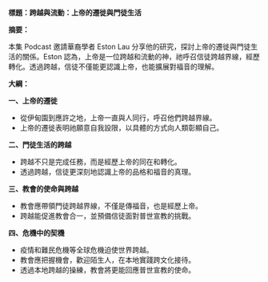 **標題：跨越與流動：上帝的遷徙與門徒生活**

**摘要：**

本集 Podcast 邀請華裔學者 Eston Lau 分享他的研究，探討上帝的遷徙與門徒生活的關係。Eston 認為，上帝是一位跨越和流動的神，祂呼召信徒跨越界線，經歷轉化。透過跨越，信徒不僅能更認識上帝，也能擴展對福音的理解。

**大綱：**

**一、上帝的遷徙**
* 從伊甸園到應許之地，上帝一直與人同行，呼召他們跨越界線。
* 上帝的遷徙表明祂願意自我設限，以具體的方式向人類彰顯自己。

**二、門徒生活的跨越**
* 跨越不只是完成任務，而是經歷上帝的同在和轉化。
* 透過跨越，信徒更深刻地認識上帝的品格和福音的真理。

**三、教會的使命與跨越**
* 教會應帶領門徒跨越界線，不僅是傳福音，也是經歷上帝。
* 跨越能促進教會合一，並預備信徒面對普世宣教的挑戰。

**四、危機中的契機**
* 疫情和難民危機等全球危機迫使世界跨越。
* 教會應把握機會，歡迎陌生人，在本地實踐跨文化接待。
* 透過本地跨越的操練，教會將更能回應普世宣教的使命。